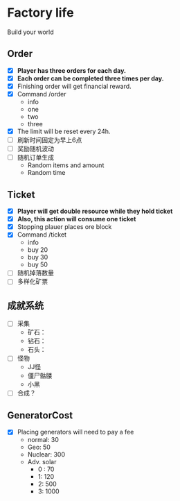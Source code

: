 # Factory life # 
Build your world

## Order ##
- [x] __Player has three orders for each day.__
- [x] __Each order can be completed three times per day.__
- [x] Finishing order will get financial reward.
- [x] Command /order
    - info
    - one
    - two
    - three
- [x] The limit will be reset every 24h.
- [ ] 刷新时间固定为早上6点
- [ ] 奖励随机波动
- [ ] 随机订单生成
    - Random items and amount
    - Random time

## Ticket ##
* [x] __Player will get double resource while they hold ticket__
* [x] __Also, this action will consume one ticket__
* [x] Stopping plauer places ore block
* [x] Command /ticket
    - info
    - buy 20
    - buy 30
    - buy 50
* [ ] 随机掉落数量
* [ ] 多样化矿票

## 成就系统 ##
* [ ] 采集
    - 矿石：
    - 钻石：
    - 石头：
* [ ] 怪物
    - JJ怪
    - 僵尸骷髅
    - 小黑
* [ ] 合成？

## GeneratorCost ##
* [x] Placing generators will need to pay a fee
    - normal:   30
    - Geo:      50
    - Nuclear:  300
    - Adv. solar
        - 0 :   70
        - 1:    120
        - 2:    500
        - 3:    1000
